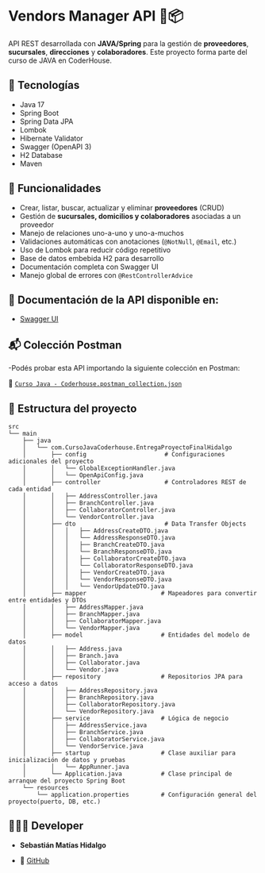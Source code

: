 # Vendors Manager API 🏢📦

API REST desarrollada con **JAVA/Spring** para la gestión de **proveedores**, **sucursales**, **direcciones** y **colaboradores**. 
Este proyecto forma parte del curso de JAVA en CoderHouse.

## 🚀 Tecnologías

- Java 17
- Spring Boot
- Spring Data JPA
- Lombok
- Hibernate Validator
- Swagger (OpenAPI 3)
- H2 Database 
- Maven

## 🔧 Funcionalidades

- Crear, listar, buscar, actualizar y eliminar **proveedores** (CRUD)
- Gestión de **sucursales, domicilios y colaboradores** asociadas a un proveedor
- Manejo de relaciones uno-a-uno y uno-a-muchos
- Validaciones automáticas con anotaciones (`@NotNull`, `@Email`, etc.)
- Uso de Lombok para reducir código repetitivo
- Base de datos embebida H2 para desarrollo
- Documentación completa con Swagger UI
- Manejo global de errores con `@RestControllerAdvice`

## 📓 Documentación de la API disponible en: 

- [Swagger UI](http://localhost:8080/swagger-ui/index.html)

## 📬 Colección Postman

-Podés probar esta API importando la siguiente colección en Postman:

🔗 [`Curso Java - Coderhouse.postman_collection.json`](./postman/Curso%20Java%20-%20Coderhouse.postman_collection.json)

## 📂 Estructura del proyecto

```plaintext
src
└── main
    ├── java
    │   └── com.CursoJavaCoderhouse.EntregaProyectoFinalHidalgo
    │       ├── config                      # Configuraciones adicionales del proyecto
    │       │   └── GlobalExceptionHandler.java
    │       │   └── OpenApiConfig.java
    │       ├── controller                  # Controladores REST de cada entidad    
    │       │   ├── AddressController.java
    │       │   ├── BranchController.java
    │       │   ├── CollaboratorController.java
    │       │   └── VendorController.java
    │       ├── dto                         # Data Transfer Objects
    │       │   │   ├── AddressCreateDTO.java
    │       │   │   └── AddressResponseDTO.java
    │       │   │   ├── BranchCreateDTO.java
    │       │   │   └── BranchResponseDTO.java
    │       │   │   ├── CollaboratorCreateDTO.java
    │       │   │   └── CollaboratorResponseDTO.java
    │       │   │   ├── VendorCreateDTO.java
    │       │   │   └── VendorResponseDTO.java
    │       │   │   └── VendorUpdateDTO.java
    │       ├── mapper                     # Mapeadores para convertir entre entidades y DTOs
    │       │   ├── AddressMapper.java
    │       │   ├── BranchMapper.java
    │       │   ├── CollaboratorMapper.java
    │       │   └── VendorMapper.java
    │       ├── model                      # Entidades del modelo de datos
    │       │   ├── Address.java
    │       │   ├── Branch.java
    │       │   ├── Collaborator.java
    │       │   └── Vendor.java
    │       ├── repository                 # Repositorios JPA para acceso a datos
    │       │   ├── AddressRepository.java
    │       │   ├── BranchRepository.java
    │       │   ├── CollaboratorRepository.java
    │       │   └── VendorRepository.java
    │       ├── service                    # Lógica de negocio 
    │       │   ├── AddressService.java
    │       │   ├── BranchService.java
    │       │   ├── CollaboratorService.java
    │       │   └── VendorService.java
    │       ├── startup                    # Clase auxiliar para inicialización de datos y pruebas
    │       │   └── AppRunner.java
    │       └── Application.java           # Clase principal de arranque del proyecto Spring Boot
    └── resources
        └── application.properties         # Configuración general del proyecto(puerto, DB, etc.)
```



## 👨🏻‍💻 Developer
- **Sebastián Matías Hidalgo**

- 🔗 [GitHub](https://github.com/sebasshidalgo/cursoJavaCoderhouse)